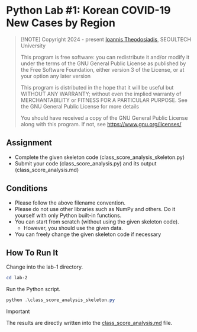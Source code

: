 # Python Lab #1: Korean COVID-19 New Cases by Region
>
> [!NOTE]
> Copyright 2024 - present [Ioannis Theodosiadis](mailto:ioannis@seoultech.ac.kr), SEOULTECH University
>
> This program is free software: you can redistribute it and/or modify
> it under the terms of the GNU General Public License as published by
> the Free Software Foundation, either version 3 of the License, or
> at your option any later version
>
> This program is distributed in the hope that it will be useful
> but WITHOUT ANY WARRANTY; without even the implied warranty of
> MERCHANTABILITY or FITNESS FOR A PARTICULAR PURPOSE.  See the
> GNU General Public License for more details
>
> You should have received a copy of the GNU General Public License
> along with this program. If not, see <https://www.gnu.org/licenses/>

## Assignment

- Complete the given skeleton code (class_score_analysis_skeleton.py)
- Submit your code (class_score_analysis.py) and its output (class_score_analysis.md)

## Conditions

- Please follow the above filename convention.
- Please do not use other libraries such as NumPy and others. Do it yourself with only Python built-in functions.
- You can start from scratch (without using the given skeleton code).
  - However, you should use the given data.
- You can freely change the given skeleton code if necessary

## How To Run It

Change into the lab-1 directory.

```PowerShell
cd lab-2
```

Run the Python script.

```PowerShell
python .\class_score_analysis_skeleton.py
```

> [!IMPORTANT]
> The results are directly written into the [class_score_analysis.md](./class_score_analysis.md) file.
